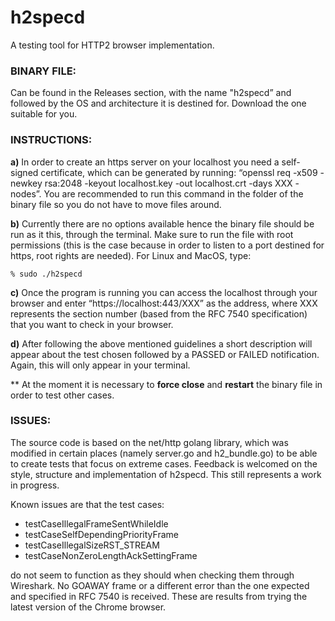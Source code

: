 # h2specd
A testing tool for HTTP2 browser implementation.

### BINARY FILE:

Can be found in the Releases section, with the name "h2specd” and followed by the OS and architecture it is destined for. Download the one suitable for you.

### INSTRUCTIONS:

**a)** In order to create an https server on your localhost you need a self-signed certificate, which can be generated by running: “openssl req -x509 -newkey rsa:2048 -keyout localhost.key -out localhost.crt -days XXX -nodes”. You are recommended to run this command in the folder of the binary file so you do not have to move files around.

**b)** Currently there are no options available hence the binary file should be run as it this, through the terminal. Make sure to run the file with root permissions (this is the case because in order to listen to a port destined for https, root rights are needed). For Linux and MacOS, type:

    % sudo ./h2specd

**c)** Once the program is running you can access the localhost through your browser and enter “https://localhost:443/XXX” as the address, where XXX represents the section number (based from the RFC 7540 specification) that you want to check in your browser.

**d)** After following the above mentioned guidelines a short description will appear about the test chosen followed by a PASSED or FAILED notification. Again, this will only appear in your terminal.

\*\* At the moment it is necessary to **force close** and **restart** the binary file in order to test other cases.

### ISSUES:

The source code is based on the net/http golang library, which was modified in certain places (namely server.go and h2_bundle.go) to be able to create tests that focus on extreme cases. Feedback is welcomed on the style, structure and implementation of h2specd. This still represents a work in progress.

Known issues are that the test cases:

* testCaseIllegalFrameSentWhileIdle
* testCaseSelfDependingPriorityFrame
* testCaseIllegalSizeRST_STREAM
* testCaseNonZeroLengthAckSettingFrame

do not seem to function as they should when checking them through Wireshark. No GOAWAY frame or a different error than the one expected and specified in RFC 7540 is received. These are results from trying the latest version of the Chrome browser.
